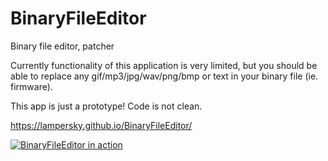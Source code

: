 # BinaryFileEditor

Binary file editor, patcher

Currently functionality of this application is very limited, but you should be able to replace any gif/mp3/jpg/wav/png/bmp or text in your binary file (ie. firmware).

This app is just a prototype! Code is not clean.

https://lampersky.github.io/BinaryFileEditor/

[![BinaryFileEditor in action](https://img.youtube.com/vi/xpWef3vGuWw/0.jpg)](https://www.youtube.com/watch?v=xpWef3vGuWw)
